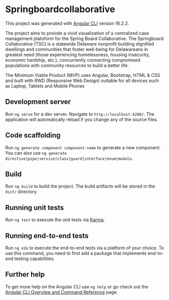 # Springboardcollaborative

This project was generated with [Angular CLI](https://github.com/angular/angular-cli) version 16.2.2.

The project aims to proivde a vivid visualization of a centralized case management platoform for the Spring Board Collaborative.
The Springboard Collaborative (TSC) is a statewide Delaware nonprofit building dignified dwellings and communities that foster well-being for Delawareans in greatest need (those experiencing homelessness, housing insecurity, economic hardship, etc.), concurrently connecting compromised populations with community resources to build a better life.

The Minimum Viable Product (MVP) uses Angular, Bootstrap, HTML & CSS and built with RWD (Responsive Web Design) suitable for all devices such as Laptop, Tablets and Mobile Phones

## Development server

Run `ng serve` for a dev server. Navigate to `http://localhost:4200/`. The application will automatically reload if you change any of the source files.

## Code scaffolding

Run `ng generate component component-name` to generate a new component. You can also use `ng generate directive|pipe|service|class|guard|interface|enum|module`.

## Build

Run `ng build` to build the project. The build artifacts will be stored in the `dist/` directory.

## Running unit tests

Run `ng test` to execute the unit tests via [Karma](https://karma-runner.github.io).

## Running end-to-end tests

Run `ng e2e` to execute the end-to-end tests via a platform of your choice. To use this command, you need to first add a package that implements end-to-end testing capabilities.

## Further help

To get more help on the Angular CLI use `ng help` or go check out the [Angular CLI Overview and Command Reference](https://angular.io/cli) page.

